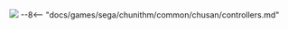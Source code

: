 <img class="header-logo" src="/img/sega/chunithm/luminousplus/logo.webp">
--8<-- "docs/games/sega/chunithm/common/chusan/controllers.md"